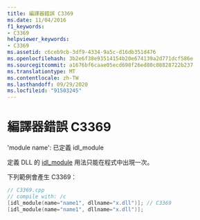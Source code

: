 ```yaml
---
title: 編譯器錯誤 C3369
ms.date: 11/04/2016
f1_keywords:
- C3369
helpviewer_keywords:
- C3369
ms.assetid: c6ceb9cb-3df9-4334-9a5c-d16db351d476
ms.openlocfilehash: 3b2e6f38e93514154b20e674139a2d771dcf586e
ms.sourcegitcommit: a1676bf6caae05ecd698f26ed80c08828722b237
ms.translationtype: MT
ms.contentlocale: zh-TW
ms.lasthandoff: 09/29/2020
ms.locfileid: "91503245"
---
```

# <a name="compiler-error-c3369"></a>編譯器錯誤 C3369

'module name': 已定義 idl_module

定義 DLL 的 [idl_module](../../windows/attributes/idl-module.md) 用法只能在程式中出現一次。

下列範例會產生 C3369：

```cpp
// C3369.cpp
// compile with: /c
[idl_module(name="name1", dllname="x.dll")]; // C3369
[idl_module(name="name1", dllname="x.dll")];
```
